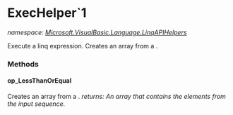 ﻿
# ExecHelper`1
_namespace: [Microsoft.VisualBasic.Language.LinqAPIHelpers](N-Microsoft.VisualBasic.Language.LinqAPIHelpers.md)_

Execute a linq expression. Creates an array from a .

### Methods

#### op_LessThanOrEqual
Creates an array from a .
_returns: An array that contains the elements from the input sequence._



